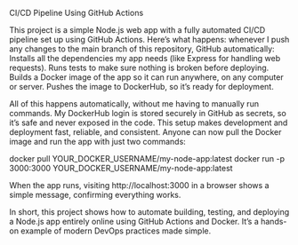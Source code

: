 CI/CD Pipeline Using GitHub Actions

This project is a simple Node.js web app with a fully automated CI/CD pipeline set up using GitHub Actions.
Here’s what happens: whenever I push any changes to the main branch of this repository, GitHub automatically:
Installs all the dependencies my app needs (like Express for handling web requests).
Runs tests to make sure nothing is broken before deploying.
Builds a Docker image of the app so it can run anywhere, on any computer or server.
Pushes the image to DockerHub, so it’s ready for deployment.

All of this happens automatically, without me having to manually run commands. My DockerHub login is stored securely in GitHub as secrets, so it’s safe and never exposed in the code.
This setup makes development and deployment fast, reliable, and consistent. Anyone can now pull the Docker image and run the app with just two commands:

docker pull YOUR_DOCKER_USERNAME/my-node-app:latest
docker run -p 3000:3000 YOUR_DOCKER_USERNAME/my-node-app:latest

When the app runs, visiting http://localhost:3000 in a browser shows a simple message, confirming everything works.

In short, this project shows how to automate building, testing, and deploying a Node.js app entirely online using GitHub Actions and Docker. It’s a hands-on example of modern DevOps practices made simple.
